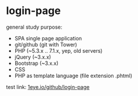 # login-page
general study purpose:
  * SPA single page application
  * git/github (git with Tower)
  * PHP (~5.3.x .. 7.1.x, yep, old servers)
  * jQuery (~3.x.x)
  * Bootstrap  (~3.x.x)
  * CSS
  * PHP as template language (file extension .phtml)
  
test link: [1eye.io/github/login-page](http://1eye.io/github/login-page)
